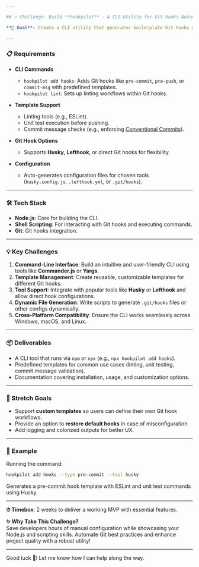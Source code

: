 ```yaml
---

## ⚡ Challenge: Build **hookpilot** - A CLI Utility for Git Hooks Automation  

**🎯 Goal**: Create a CLI utility that generates boilerplate Git hooks and configurations to streamline project-specific workflows.

---
```


### 📋 Requirements

- **CLI Commands**

  - `hookpilot add hooks`: Adds Git hooks like `pre-commit`, `pre-push`, or `commit-msg` with predefined templates.
  - `hookpilot lint`: Sets up linting workflows within Git hooks.

- **Template Support**

  - Linting tools (e.g., ESLint).
  - Unit test execution before pushing.
  - Commit message checks (e.g., enforcing [Conventional Commits](https://www.conventionalcommits.org/)).

- **Git Hook Options**

  - Supports **Husky**, **Lefthook**, or direct Git hooks for flexibility.

- **Configuration**
  - Auto-generates configuration files for chosen tools (`husky.config.js`, `.lefthook.yml`, or `.git/hooks`).

---

### 🛠 Tech Stack

- **Node.js**: Core for building the CLI.
- **Shell Scripting**: For interacting with Git hooks and executing commands.
- **Git**: Git hooks integration.

---

### 💡 Key Challenges

1. **Command-Line Interface**: Build an intuitive and user-friendly CLI using tools like **Commander.js** or **Yargs**.
2. **Template Management**: Create reusable, customizable templates for different Git hooks.
3. **Tool Support**: Integrate with popular tools like **Husky** or **Lefthook** and allow direct hook configurations.
4. **Dynamic File Generation**: Write scripts to generate `.git/hooks` files or other configs dynamically.
5. **Cross-Platform Compatibility**: Ensure the CLI works seamlessly across Windows, macOS, and Linux.

---

### 📦 Deliverables

- A CLI tool that runs via `npm` or `npx` (e.g., `npx hookpilot add hooks`).
- Predefined templates for common use cases (linting, unit testing, commit message validation).
- Documentation covering installation, usage, and customization options.

---

### 🚀 Stretch Goals

- Support **custom templates** so users can define their own Git hook workflows.
- Provide an option to **restore default hooks** in case of misconfiguration.
- Add logging and colorized outputs for better UX.

---

### 🧪 Example

Running the command:

```bash
hookpilot add hooks --type pre-commit --tool husky
```

Generates a pre-commit hook template with ESLint and unit test commands using Husky.

---

**⏱ Timebox**: 2 weeks to deliver a working MVP with essential features.

**✨ Why Take This Challenge?**  
Save developers hours of manual configuration while showcasing your Node.js and scripting skills. Automate Git best practices and enhance project quality with a robust utility!

---

Good luck 🚀! Let me know how I can help along the way.
